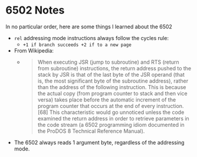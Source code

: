 # 6502 Notes

In no particular order, here are some things I learned about the 6502

- `rel` addressing mode instructions always follow the cycles rule:
  - `+1 if branch succeeds +2 if to a new page`
- From Wikipedia:
  - > When executing JSR (jump to subroutine) and RTS (return from subroutine) instructions, the return address pushed to the stack by JSR is that of the last byte of the JSR operand (that is, the most significant byte of the subroutine address), rather than the address of the following instruction. This is because the actual copy (from program counter to stack and then vice versa) takes place before the automatic increment of the program counter that occurs at the end of every instruction.[68] This characteristic would go unnoticed unless the code examined the return address in order to retrieve parameters in the code stream (a 6502 programming idiom documented in the ProDOS 8 Technical Reference Manual).
- The 6502 always reads 1 argument byte, regardless of the addressing mode.
